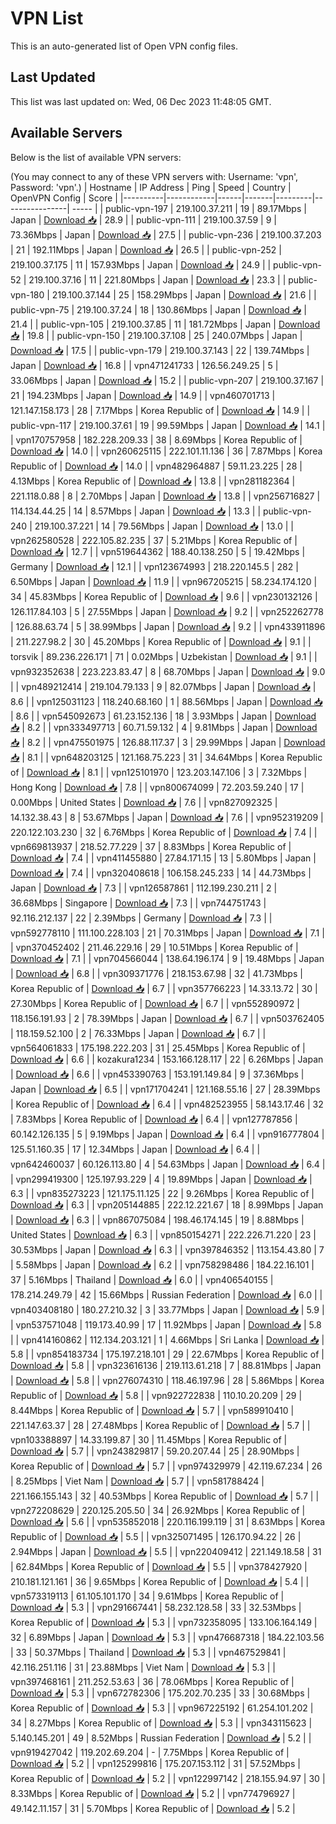 # VPN List

This is an auto-generated list of Open VPN config files.

## Last Updated

This list was last updated on: Wed, 06 Dec 2023 11:48:05 GMT.

## Available Servers

Below is the list of available VPN servers:

(You may connect to any of these VPN servers with: Username: 'vpn', Password: 'vpn'.)
| Hostname | IP Address | Ping | Speed | Country | OpenVPN Config | Score |
|----------|------------|------|-------|---------|----------------| ----- |
| public-vpn-197 | 219.100.37.211 | 19 | 89.17Mbps | Japan | [Download 📥](./configs/server_0_JP.ovpn) | 28.9 |
| public-vpn-111 | 219.100.37.59 | 9 | 73.36Mbps | Japan | [Download 📥](./configs/server_1_JP.ovpn) | 27.5 |
| public-vpn-236 | 219.100.37.203 | 21 | 192.11Mbps | Japan | [Download 📥](./configs/server_2_JP.ovpn) | 26.5 |
| public-vpn-252 | 219.100.37.175 | 11 | 157.93Mbps | Japan | [Download 📥](./configs/server_3_JP.ovpn) | 24.9 |
| public-vpn-52 | 219.100.37.16 | 11 | 221.80Mbps | Japan | [Download 📥](./configs/server_4_JP.ovpn) | 23.3 |
| public-vpn-180 | 219.100.37.144 | 25 | 158.29Mbps | Japan | [Download 📥](./configs/server_5_JP.ovpn) | 21.6 |
| public-vpn-75 | 219.100.37.24 | 18 | 130.86Mbps | Japan | [Download 📥](./configs/server_6_JP.ovpn) | 21.4 |
| public-vpn-105 | 219.100.37.85 | 11 | 181.72Mbps | Japan | [Download 📥](./configs/server_7_JP.ovpn) | 19.8 |
| public-vpn-150 | 219.100.37.108 | 25 | 240.07Mbps | Japan | [Download 📥](./configs/server_8_JP.ovpn) | 17.5 |
| public-vpn-179 | 219.100.37.143 | 22 | 139.74Mbps | Japan | [Download 📥](./configs/server_9_JP.ovpn) | 16.8 |
| vpn471241733 | 126.56.249.25 | 5 | 33.06Mbps | Japan | [Download 📥](./configs/server_10_JP.ovpn) | 15.2 |
| public-vpn-207 | 219.100.37.167 | 21 | 194.23Mbps | Japan | [Download 📥](./configs/server_11_JP.ovpn) | 14.9 |
| vpn460701713 | 121.147.158.173 | 28 | 7.17Mbps | Korea Republic of | [Download 📥](./configs/server_12_KR.ovpn) | 14.9 |
| public-vpn-117 | 219.100.37.61 | 19 | 99.59Mbps | Japan | [Download 📥](./configs/server_13_JP.ovpn) | 14.1 |
| vpn170757958 | 182.228.209.33 | 38 | 8.69Mbps | Korea Republic of | [Download 📥](./configs/server_14_KR.ovpn) | 14.0 |
| vpn260625115 | 222.101.11.136 | 36 | 7.87Mbps | Korea Republic of | [Download 📥](./configs/server_15_KR.ovpn) | 14.0 |
| vpn482964887 | 59.11.23.225 | 28 | 4.13Mbps | Korea Republic of | [Download 📥](./configs/server_16_KR.ovpn) | 13.8 |
| vpn281182364 | 221.118.0.88 | 8 | 2.70Mbps | Japan | [Download 📥](./configs/server_17_JP.ovpn) | 13.8 |
| vpn256716827 | 114.134.44.25 | 14 | 8.57Mbps | Japan | [Download 📥](./configs/server_18_JP.ovpn) | 13.3 |
| public-vpn-240 | 219.100.37.221 | 14 | 79.56Mbps | Japan | [Download 📥](./configs/server_19_JP.ovpn) | 13.0 |
| vpn262580528 | 222.105.82.235 | 37 | 5.21Mbps | Korea Republic of | [Download 📥](./configs/server_20_KR.ovpn) | 12.7 |
| vpn519644362 | 188.40.138.250 | 5 | 19.42Mbps | Germany | [Download 📥](./configs/server_21_DE.ovpn) | 12.1 |
| vpn123674993 | 218.220.145.5 | 282 | 6.50Mbps | Japan | [Download 📥](./configs/server_22_JP.ovpn) | 11.9 |
| vpn967205215 | 58.234.174.120 | 34 | 45.83Mbps | Korea Republic of | [Download 📥](./configs/server_23_KR.ovpn) | 9.6 |
| vpn230132126 | 126.117.84.103 | 5 | 27.55Mbps | Japan | [Download 📥](./configs/server_24_JP.ovpn) | 9.2 |
| vpn252262778 | 126.88.63.74 | 5 | 38.99Mbps | Japan | [Download 📥](./configs/server_25_JP.ovpn) | 9.2 |
| vpn433911896 | 211.227.98.2 | 30 | 45.20Mbps | Korea Republic of | [Download 📥](./configs/server_26_KR.ovpn) | 9.1 |
| torsvik | 89.236.226.171 | 71 | 0.02Mbps | Uzbekistan | [Download 📥](./configs/server_27_UZ.ovpn) | 9.1 |
| vpn932352638 | 223.223.83.47 | 8 | 68.70Mbps | Japan | [Download 📥](./configs/server_28_JP.ovpn) | 9.0 |
| vpn489212414 | 219.104.79.133 | 9 | 82.07Mbps | Japan | [Download 📥](./configs/server_29_JP.ovpn) | 8.6 |
| vpn125031123 | 118.240.68.160 | 1 | 88.56Mbps | Japan | [Download 📥](./configs/server_30_JP.ovpn) | 8.6 |
| vpn545092673 | 61.23.152.136 | 18 | 3.93Mbps | Japan | [Download 📥](./configs/server_31_JP.ovpn) | 8.2 |
| vpn333497713 | 60.71.59.132 | 4 | 9.81Mbps | Japan | [Download 📥](./configs/server_32_JP.ovpn) | 8.2 |
| vpn475501975 | 126.88.117.37 | 3 | 29.99Mbps | Japan | [Download 📥](./configs/server_33_JP.ovpn) | 8.1 |
| vpn648203125 | 121.168.75.223 | 31 | 34.64Mbps | Korea Republic of | [Download 📥](./configs/server_34_KR.ovpn) | 8.1 |
| vpn125101970 | 123.203.147.106 | 3 | 7.32Mbps | Hong Kong | [Download 📥](./configs/server_35_HK.ovpn) | 7.8 |
| vpn800674099 | 72.203.59.240 | 17 | 0.00Mbps | United States | [Download 📥](./configs/server_36_US.ovpn) | 7.6 |
| vpn827092325 | 14.132.38.43 | 8 | 53.67Mbps | Japan | [Download 📥](./configs/server_37_JP.ovpn) | 7.6 |
| vpn952319209 | 220.122.103.230 | 32 | 6.76Mbps | Korea Republic of | [Download 📥](./configs/server_38_KR.ovpn) | 7.4 |
| vpn669813937 | 218.52.77.229 | 37 | 8.83Mbps | Korea Republic of | [Download 📥](./configs/server_39_KR.ovpn) | 7.4 |
| vpn411455880 | 27.84.171.15 | 13 | 5.80Mbps | Japan | [Download 📥](./configs/server_40_JP.ovpn) | 7.4 |
| vpn320408618 | 106.158.245.233 | 14 | 44.73Mbps | Japan | [Download 📥](./configs/server_41_JP.ovpn) | 7.3 |
| vpn126587861 | 112.199.230.211 | 2 | 36.68Mbps | Singapore | [Download 📥](./configs/server_42_SG.ovpn) | 7.3 |
| vpn744751743 | 92.116.212.137 | 22 | 2.39Mbps | Germany | [Download 📥](./configs/server_43_DE.ovpn) | 7.3 |
| vpn592778110 | 111.100.228.103 | 21 | 70.31Mbps | Japan | [Download 📥](./configs/server_44_JP.ovpn) | 7.1 |
| vpn370452402 | 211.46.229.16 | 29 | 10.51Mbps | Korea Republic of | [Download 📥](./configs/server_45_KR.ovpn) | 7.1 |
| vpn704566044 | 138.64.196.174 | 9 | 19.48Mbps | Japan | [Download 📥](./configs/server_46_JP.ovpn) | 6.8 |
| vpn309371776 | 218.153.67.98 | 32 | 41.73Mbps | Korea Republic of | [Download 📥](./configs/server_47_KR.ovpn) | 6.7 |
| vpn357766223 | 14.33.13.72 | 30 | 27.30Mbps | Korea Republic of | [Download 📥](./configs/server_48_KR.ovpn) | 6.7 |
| vpn552890972 | 118.156.191.93 | 2 | 78.39Mbps | Japan | [Download 📥](./configs/server_49_JP.ovpn) | 6.7 |
| vpn503762405 | 118.159.52.100 | 2 | 76.33Mbps | Japan | [Download 📥](./configs/server_50_JP.ovpn) | 6.7 |
| vpn564061833 | 175.198.222.203 | 31 | 25.45Mbps | Korea Republic of | [Download 📥](./configs/server_51_KR.ovpn) | 6.6 |
| kozakura1234 | 153.166.128.117 | 22 | 6.26Mbps | Japan | [Download 📥](./configs/server_52_JP.ovpn) | 6.6 |
| vpn453390763 | 153.191.149.84 | 9 | 37.36Mbps | Japan | [Download 📥](./configs/server_53_JP.ovpn) | 6.5 |
| vpn171704241 | 121.168.55.16 | 27 | 28.39Mbps | Korea Republic of | [Download 📥](./configs/server_54_KR.ovpn) | 6.4 |
| vpn482523955 | 58.143.17.46 | 32 | 7.83Mbps | Korea Republic of | [Download 📥](./configs/server_55_KR.ovpn) | 6.4 |
| vpn127787856 | 60.142.126.135 | 5 | 9.19Mbps | Japan | [Download 📥](./configs/server_56_JP.ovpn) | 6.4 |
| vpn916777804 | 125.51.160.35 | 17 | 12.34Mbps | Japan | [Download 📥](./configs/server_57_JP.ovpn) | 6.4 |
| vpn642460037 | 60.126.113.80 | 4 | 54.63Mbps | Japan | [Download 📥](./configs/server_58_JP.ovpn) | 6.4 |
| vpn299419300 | 125.197.93.229 | 4 | 19.89Mbps | Japan | [Download 📥](./configs/server_59_JP.ovpn) | 6.3 |
| vpn835273223 | 121.175.11.125 | 22 | 9.26Mbps | Korea Republic of | [Download 📥](./configs/server_60_KR.ovpn) | 6.3 |
| vpn205144885 | 222.12.221.67 | 18 | 8.99Mbps | Japan | [Download 📥](./configs/server_61_JP.ovpn) | 6.3 |
| vpn867075084 | 198.46.174.145 | 19 | 8.88Mbps | United States | [Download 📥](./configs/server_62_US.ovpn) | 6.3 |
| vpn850154271 | 222.226.71.220 | 23 | 30.53Mbps | Japan | [Download 📥](./configs/server_63_JP.ovpn) | 6.3 |
| vpn397846352 | 113.154.43.80 | 7 | 5.58Mbps | Japan | [Download 📥](./configs/server_64_JP.ovpn) | 6.2 |
| vpn758298486 | 184.22.16.101 | 37 | 5.16Mbps | Thailand | [Download 📥](./configs/server_65_TH.ovpn) | 6.0 |
| vpn406540155 | 178.214.249.79 | 42 | 15.66Mbps | Russian Federation | [Download 📥](./configs/server_66_RU.ovpn) | 6.0 |
| vpn403408180 | 180.27.210.32 | 3 | 33.77Mbps | Japan | [Download 📥](./configs/server_67_JP.ovpn) | 5.9 |
| vpn537571048 | 119.173.40.99 | 17 | 11.92Mbps | Japan | [Download 📥](./configs/server_68_JP.ovpn) | 5.8 |
| vpn414160862 | 112.134.203.121 | 1 | 4.66Mbps | Sri Lanka | [Download 📥](./configs/server_69_LK.ovpn) | 5.8 |
| vpn854183734 | 175.197.218.101 | 29 | 22.67Mbps | Korea Republic of | [Download 📥](./configs/server_70_KR.ovpn) | 5.8 |
| vpn323616136 | 219.113.61.218 | 7 | 88.81Mbps | Japan | [Download 📥](./configs/server_71_JP.ovpn) | 5.8 |
| vpn276074310 | 118.46.197.96 | 28 | 5.86Mbps | Korea Republic of | [Download 📥](./configs/server_72_KR.ovpn) | 5.8 |
| vpn922722838 | 110.10.20.209 | 29 | 8.44Mbps | Korea Republic of | [Download 📥](./configs/server_73_KR.ovpn) | 5.7 |
| vpn589910410 | 221.147.63.37 | 28 | 27.48Mbps | Korea Republic of | [Download 📥](./configs/server_74_KR.ovpn) | 5.7 |
| vpn103388897 | 14.33.199.87 | 30 | 11.45Mbps | Korea Republic of | [Download 📥](./configs/server_75_KR.ovpn) | 5.7 |
| vpn243829817 | 59.20.207.44 | 25 | 28.90Mbps | Korea Republic of | [Download 📥](./configs/server_76_KR.ovpn) | 5.7 |
| vpn974329979 | 42.119.67.234 | 26 | 8.25Mbps | Viet Nam | [Download 📥](./configs/server_77_VN.ovpn) | 5.7 |
| vpn581788424 | 221.166.155.143 | 32 | 40.53Mbps | Korea Republic of | [Download 📥](./configs/server_78_KR.ovpn) | 5.7 |
| vpn272208629 | 220.125.205.50 | 34 | 26.92Mbps | Korea Republic of | [Download 📥](./configs/server_79_KR.ovpn) | 5.6 |
| vpn535852018 | 220.116.199.119 | 31 | 8.63Mbps | Korea Republic of | [Download 📥](./configs/server_80_KR.ovpn) | 5.5 |
| vpn325071495 | 126.170.94.22 | 26 | 2.94Mbps | Japan | [Download 📥](./configs/server_81_JP.ovpn) | 5.5 |
| vpn220409412 | 221.149.18.58 | 31 | 62.84Mbps | Korea Republic of | [Download 📥](./configs/server_82_KR.ovpn) | 5.5 |
| vpn378427920 | 210.181.121.161 | 36 | 9.65Mbps | Korea Republic of | [Download 📥](./configs/server_83_KR.ovpn) | 5.4 |
| vpn573319113 | 61.105.101.170 | 34 | 9.61Mbps | Korea Republic of | [Download 📥](./configs/server_84_KR.ovpn) | 5.3 |
| vpn291667441 | 58.232.128.58 | 33 | 32.53Mbps | Korea Republic of | [Download 📥](./configs/server_85_KR.ovpn) | 5.3 |
| vpn732358095 | 133.106.164.149 | 32 | 6.89Mbps | Japan | [Download 📥](./configs/server_86_JP.ovpn) | 5.3 |
| vpn476687318 | 184.22.103.56 | 33 | 50.37Mbps | Thailand | [Download 📥](./configs/server_87_TH.ovpn) | 5.3 |
| vpn467529841 | 42.116.251.116 | 31 | 23.88Mbps | Viet Nam | [Download 📥](./configs/server_88_VN.ovpn) | 5.3 |
| vpn397468161 | 211.252.53.63 | 36 | 78.06Mbps | Korea Republic of | [Download 📥](./configs/server_89_KR.ovpn) | 5.3 |
| vpn672782306 | 175.202.70.235 | 33 | 30.68Mbps | Korea Republic of | [Download 📥](./configs/server_90_KR.ovpn) | 5.3 |
| vpn967225192 | 61.254.101.202 | 34 | 8.27Mbps | Korea Republic of | [Download 📥](./configs/server_91_KR.ovpn) | 5.3 |
| vpn343115623 | 5.140.145.201 | 49 | 8.52Mbps | Russian Federation | [Download 📥](./configs/server_92_RU.ovpn) | 5.2 |
| vpn919427042 | 119.202.69.204 | - | 7.75Mbps | Korea Republic of | [Download 📥](./configs/server_93_KR.ovpn) | 5.2 |
| vpn125299816 | 175.207.153.112 | 31 | 57.52Mbps | Korea Republic of | [Download 📥](./configs/server_94_KR.ovpn) | 5.2 |
| vpn122997142 | 218.155.94.97 | 30 | 8.33Mbps | Korea Republic of | [Download 📥](./configs/server_95_KR.ovpn) | 5.2 |
| vpn774796927 | 49.142.11.157 | 31 | 5.70Mbps | Korea Republic of | [Download 📥](./configs/server_96_KR.ovpn) | 5.2 |
